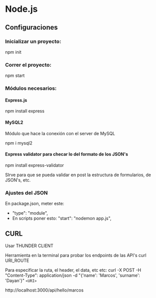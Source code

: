 # Node.js

## Configuraciones

### Inicializar un proyecto:

npm init

### Correr el proyecto:

npm start

### Módulos necesarios:

#### Express.js

npm install express

#### MySQL2

Módulo que hace la conexión con el server de MySQL

npm i mysql2

#### Express validator para checar lo del formato de los JSON's

npm install express-validator

SIrve para que se pueda validar en post la estructura de formularios, de JSON's, etc.

### Ajustes del JSON

En package.json, meter este:

- "type": "module",
- En scripts poner esto: "start": "nodemon app.js",

## CURL

Usar THUNDER CLIENT

Herramienta en la terminal para probar los endpoints de las API's
curl URI_ROUTE

Para especificar la ruta, el header, el data, etc etc:
curl -X POST -H "Content-Type": application/json -d "{'name': 'Marcos', 'surname': 'Dayan'}" `<URI>`

http://localhost:3000/api/hello/marcos
